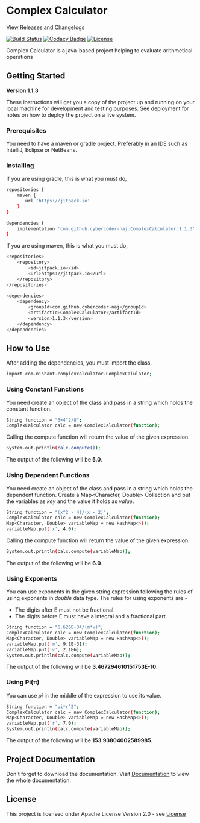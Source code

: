 # Complex Calculator

[View Releases and Changelogs](https://github.com/cybercoder-naj/ComplexCalculator/releases)

[![Build Status](https://travis-ci.com/cybercoder-naj/ComplexCalculator.svg?branch=master)](https://travis-ci.com/cybercoder-naj/ComplexCalculator)
[![Codacy Badge](https://api.codacy.com/project/badge/Grade/af26fdcf65604ec0a73d907ba2b58f92)](https://app.codacy.com/manual/cybercoder-naj/ComplexCalculator?utm_source=github.com&utm_medium=referral&utm_content=cybercoder-naj/ComplexCalculator&utm_campaign=Badge_Grade_Dashboard)
[![License](https://img.shields.io/badge/License-Apache%202.0-blue.svg)](https://opensource.org/licenses/Apache-2.0)

Complex Calculator is a java-based project helping to evaluate arithmetical operations

## Getting Started

**Version 1.1.3**

These instructions will get you a copy of the project up and running on your local machine for development and testing purposes. See deployment for notes on how to deploy the project on a live system.

### Prerequisites

You need to have a maven or gradle project. Preferably in an IDE such as IntelliJ, Eclipse or NetBeans.

### Installing

If you are using gradle, this is what you must do,

```bash
repositories {
    maven {
       url 'https://jitpack.io' 
    }
}

dependencies {
    implementation 'com.github.cybercoder-naj:ComplexCalculator:1.1.3'
}
```

If you are using maven, this is what you must do,

```bash
<repositories>
    <repository>
        <id>jitpack.io</id>
        <url>https://jitpack.io</url>
    </repository>
</repositories>
    
<dependencies>
    <dependency>
        <groupId>com.github.cybercoder-naj</groupId>
        <artifactId>ComplexCalculator</artifactId>
        <version>1.1.3</version>
    </dependency>
</dependencies>
```

## How to Use

After adding the dependencies, you must import the class.

```bash
import com.nishant.complexcalculator.ComplexCalulator;
```

### Using Constant Functions

You need create an object of the class and pass in a string which holds the constant function.
```bash
String function = "3+4^2/8";
ComplexCalculator calc = new ComplexCalculator(function);
```
Calling the compute function will return the value of the given expression.
```bash
System.out.println(calc.compute());
```
The output of the following will be **5.0**.

### Using Dependent Functions

You need create an object of the class and pass in a string which holds the dependent function. Create a
Map<Character, Double> Collection and put the variables as _key_ and the value it holds as _value_. 
```bash
String function = "(x^2 - 4)/(x - 2)";
ComplexCalculator calc = new ComplexCalculator(function);
Map<Character, Double> variableMap = new HashMap<>();
variableMap.put('x', 4.0);
```
Calling the compute function will return the value of the given expression.
```bash
System.out.println(calc.compute(variableMap));
```
The output of the following will be **6.0**.

### Using Exponents

You can use exponents in the given string expression following the rules of using exponents in _double_ data type.
The rules for using exponents are:-
  * The digits after E must not be fractional.
  * The digits before E must have a integral and a fractional part.
```bash
String function = "6.626E-34/(m*v)";
ComplexCalculator calc = new ComplexCalculator(function);
Map<Character, Double> variableMap = new HashMap<>();
variableMap.put('m', 9.1E-31);
variableMap.put('v', 2.1E6);
System.out.println(calc.compute(variableMap));
```
The output of the following will be **3.467294610151753E-10**.

### Using Pi(π)

You can use _pi_ in the middle of the expression to use its value.
```bash
String function = "pi*r^2";
ComplexCalculator calc = new ComplexCalculator(function);
Map<Character, Double> variableMap = new HashMap<>();
variableMap.put('r', 7.0);
System.out.println(calc.compute(variableMap));
```

The output of the following will be **153.93804002589985**.

## Project Documentation

Don't forget to download the documentation. Visit [Documentation](https://javadoc.jitpack.io/com/github/cybercoder-naj/ComplexCalculator/1.1.3/javadoc) to view the whole documentation.

## License

This project is licensed under Apache License Version 2.0 - see [License](LICENSE)
